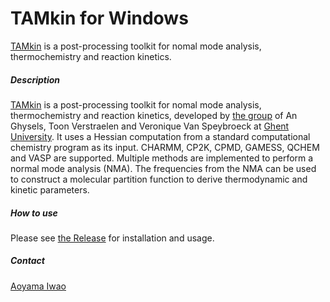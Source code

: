 # TAMkin for Windows
[TAMkin](http://molmod.ugent.be/software/tamkin)
is a post-processing toolkit for nomal mode analysis, thermochemistry and reaction kinetics.

##### Description 
[TAMkin](http://molmod.ugent.be/software/tamkin) is a post-processing toolkit for nomal mode analysis, thermochemistry and reaction kinetics, developed by [the group](http://molmod.ugent.be/) of An Ghysels, Toon Verstraelen and Veronique Van Speybroeck at  [Ghent University](http://www.ugent.be/en).
It uses a Hessian computation from a standard computational chemistry program as its input. CHARMM, CP2K, CPMD, GAMESS, QCHEM and VASP are supported.
Multiple methods are implemented to perform a normal mode analysis (NMA).
The frequencies from the NMA can be used to construct a molecular partition function to derive thermodynamic and kinetic parameters.

##### How to use
Please see [the Release](https://github.com/brhr-iwao/TAMkin\_for\_Windows/releases) for installation and usage.

##### Contact
[Aoyama Iwao](https://github.com/brhr-iwao)

